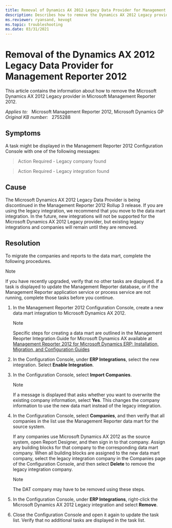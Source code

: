 ```yaml
---
title: Removal of Dynamics AX 2012 Legacy Data Provider for Management Reporter 2012
description: Describes how to remove the Dynamics AX 2012 Legacy provider in Microsoft Management Reporter 2012.
ms.reviewer: ryansand, kevogt
ms.topic: troubleshooting
ms.date: 03/31/2021
---
```

# Removal of the Dynamics AX 2012 Legacy Data Provider for Management Reporter 2012

This article contains the information about how to remove the Microsoft Dynamics AX 2012 Legacy provider in Microsoft Management Reporter 2012.

_Applies to:_ &nbsp; Microsoft Management Reporter 2012, Microsoft Dynamics GP  
_Original KB number:_ &nbsp; 2755288

## Symptoms

A task might be displayed in the Management Reporter 2012 Configuration Console with one of the following messages:

> Action Required - Legacy company found

> Action Required - Legacy integration found

## Cause

The Microsoft Dynamics AX 2012 Legacy Data Provider is being discontinued in the Management Reporter 2012 Rollup 3 release. If you are using the legacy integration, we recommend that you move to the data mart integration. In the future, new integrations will not be supported for the Microsoft Dynamics AX 2012 Legacy provider, but existing legacy integrations and companies will remain until they are removed.

## Resolution

To migrate the companies and reports to the data mart, complete the following procedures.

> [!NOTE]
> If you have recently upgraded, verify that no other tasks are displayed. If a task is displayed to update the Management Reporter database, or if the Management Reporter application service or process service are not running, complete those tasks before you continue.

1. In the Management Reporter 2012 Configuration Console, create a new data mart integration to Microsoft Dynamics AX 2012.

    > [!NOTE]
    > Specific steps for creating a data mart are outlined in the Management Reoprter Integration Guide for Microsoft Dynamics AX available at [Management Reporter 2012 for Microsoft Dynamics ERP: Installation, Migration, and Configuration Guides](https://www.microsoft.com/download/details.aspx?id=5916)

2. In the Configuration Console, under **ERP Integrations**, select the new integration. Select **Enable Integration**.

3. In the Configuration Console, select **Import Companies**.

    > [!NOTE]
    > If a message is displayed that asks whether you want to overwrite the existing company information, select **Yes**. This changes the company information to use the new data mart instead of the legacy integration.

4. In the Configuration Console, select **Companies**, and then verify that all companies in the list use the Management Reporter data mart for the source system.

    If any companies use Microsoft Dynamics AX 2012 as the source system, open Report Designer, and then sign in to that company. Assign any building blocks for that company to the corresponding data mart company. When all building blocks are assigned to the new data mart company, select the legacy integration company in the Companies page of the Configuration Console, and then select **Delete** to remove the legacy integration company.

    > [!NOTE]
    > The DAT company may have to be removed using these steps.

5. In the Configuration Console, under **ERP Integrations**, right-click the Microsoft Dynamics AX 2012 Legacy integration and select **Remove**.
6. Close the Configuration Console and open it again to update the task list. Verify that no additional tasks are displayed in the task list.
